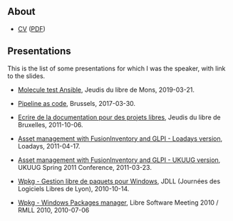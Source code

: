 ## About

* [CV](cv/cv.html) ([PDF](cv/cv.pdf))

## Presentations

This is the list of some presentations for which I was the speaker, with link to the slides.

* [Molecule test Ansible](molecule-test-ansible), Jeudis du libre de Mons, 2019-03-21.

* [Pipeline as code](pipeline-as-code-2017), Brussels, 2017-03-30.

* [Ecrire de la documentation pour des projets libres](2011-10-06-jeudisdulibre-bruxelles), Jeudis du libre de Bruxelles, 2011-10-06.

* [Asset management with FusionInventory and GLPI - Loadays version](https://www.slideshare.net/themr0c/loadays-2011-asset-management-with-fusioninventory-and-glpi), Loadays, 2011-04-17.

* [Asset management with FusionInventory and GLPI - UKUUG version](https://www.slideshare.net/themr0c/asset-management-with-fusioninventory-and-glpi),
UKUUG Spring 2011 Conference, 2011-03-23.

* [Wpkg - Gestion libre de paquets pour Windows](https://www.slideshare.net/themr0c/wpkg-jdll2010), JDLL (Journées des Logiciels Libres de Lyon), 2010-10-14.

* [Wpkg - Windows Packages manager](https://www.slideshare.net/themr0c/wpkg), Libre Software Meeting 2010 / RMLL 2010, 2010-07-06
